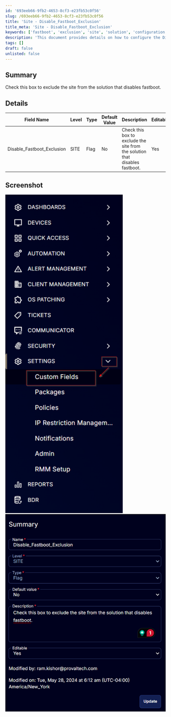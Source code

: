 ```yaml
---
id: '693eeb66-9fb2-4653-8cf3-e23fb53c0f56'
slug: /693eeb66-9fb2-4653-8cf3-e23fb53c0f56
title: 'Site - Disable_Fastboot_Exclusion'
title_meta: 'Site - Disable_Fastboot_Exclusion'
keywords: ['fastboot', 'exclusion', 'site', 'solution', 'configuration']
description: 'This document provides details on how to configure the Disable Fastboot Exclusion setting, including its purpose, editable status, and a description of its functionality. It includes a table for easy reference and screenshots for visual guidance.'
tags: []
draft: false
unlisted: false
---
```


## Summary

Check this box to exclude the site from the solution that disables fastboot.

## Details

| Field Name                     | Level | Type | Default Value | Description                                                             | Editable |
|--------------------------------|-------|------|---------------|-------------------------------------------------------------------------|----------|
| Disable_Fastboot_Exclusion     | SITE  | Flag | No            | Check this box to exclude the site from the solution that disables fastboot. | Yes      |

## Screenshot

![Screenshot 1](../../../static/img/Site---Disable_Fastboot_Exclusion/image_1.png)  
![Screenshot 2](../../../static/img/Site---Disable_Fastboot_Exclusion/image_2.png)  


